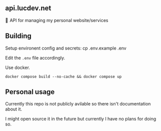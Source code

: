 ## api.lucdev.net
🚀  API for managing my personal website/services

## Building

Setup environent config and secrets:
	cp .env.example .env

Edit the `.env` file accordingly.

Use docker.

	docker compose build --no-cache && docker compose up

## Personal usage

Currently this repo is not publicly avilable so there isn't documentation about it.

I might open source it in the future but currently I have no plans for doing so.

